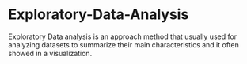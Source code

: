 # Exploratory-Data-Analysis
Exploratory Data analysis is an approach method that usually used for analyzing datasets to summarize their main characteristics and it often showed in a visualization. 
